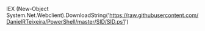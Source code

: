 IEX (New-Object System.Net.Webclient).DownloadString('https://raw.githubusercontent.com/DanielRTeixeira/PowerShell/master/SID/SID.ps1')
